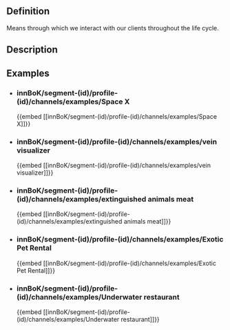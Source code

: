 
## Definition
Means through which we interact with our clients throughout the life cycle.
## Description
## Examples
- ### innBoK/segment-(id)/profile-(id)/channels/examples/Space X
	{{embed [[innBoK/segment-(id)/profile-(id)/channels/examples/Space X]]}}
- ### innBoK/segment-(id)/profile-(id)/channels/examples/vein visualizer
	{{embed [[innBoK/segment-(id)/profile-(id)/channels/examples/vein visualizer]]}}
- ### innBoK/segment-(id)/profile-(id)/channels/examples/extinguished animals meat
	{{embed [[innBoK/segment-(id)/profile-(id)/channels/examples/extinguished animals meat]]}}
- ### innBoK/segment-(id)/profile-(id)/channels/examples/Exotic Pet Rental
	{{embed [[innBoK/segment-(id)/profile-(id)/channels/examples/Exotic Pet Rental]]}}
- ### innBoK/segment-(id)/profile-(id)/channels/examples/Underwater restaurant
	{{embed [[innBoK/segment-(id)/profile-(id)/channels/examples/Underwater restaurant]]}}












